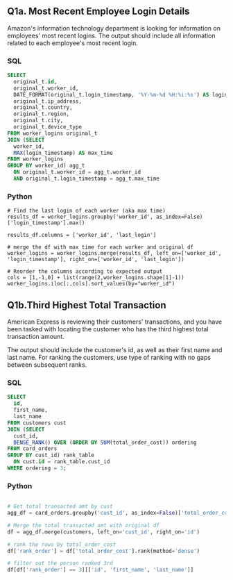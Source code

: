 ## Q1a. Most Recent Employee Login Details

Amazon's information technology department is looking for information on employees' most recent logins.
The output should include all information related to each employee's most recent login.

### SQL
```sql 
SELECT
  original_t.id,
  original_t.worker_id,
  DATE_FORMAT(original_t.login_timestamp, '%Y-%m-%d %H:%i:%s') AS login_timestamp,
  original_t.ip_address,
  original_t.country,
  original_t.region,
  original_t.city,
  original_t.device_type
FROM worker_logins original_t
JOIN (SELECT
  worker_id,
  MAX(login_timestamp) AS max_time
FROM worker_logins
GROUP BY worker_id) agg_t
  ON original_t.worker_id = agg_t.worker_id
  AND original_t.login_timestamp = agg_t.max_time
```

### Python
```
# Find the last login of each worker (aka max time)
results_df = worker_logins.groupby('worker_id', as_index=False)['login_timestamp'].max()

results_df.columns = ['worker_id', 'last_login']

# merge the df with max time for each worker and original df
worker_logins = worker_logins.merge(results_df, left_on=['worker_id', 'login_timestamp'], right_on=['worker_id', 'last_login'])

# Reorder the columns according to expected output
cols = [1,-1,0] + list(range(2,worker_logins.shape[1]-1))
worker_logins.iloc[:,cols].sort_values(by="worker_id")
```

## Q1b.Third Highest Total Transaction

American Express is reviewing their customers' transactions, and you have been tasked with locating the customer who has the third highest total transaction amount.


The output should include the customer's id, as well as their first name and last name. For ranking the customers, use type of ranking with no gaps between subsequent ranks.

### SQL
```sql 
SELECT
  id,
  first_name,
  last_name
FROM customers cust
JOIN (SELECT
  cust_id,
  DENSE_RANK() OVER (ORDER BY SUM(total_order_cost)) ordering
FROM card_orders
GROUP BY cust_id) rank_table
  ON cust.id = rank_table.cust_id
WHERE ordering = 3;
```

### Python
```python

# Get total transacted amt by cust
agg_df = card_orders.groupby('cust_id', as_index=False)['total_order_cost'].sum()

# Merge the total transacted amt with original df
df = agg_df.merge(customers, left_on='cust_id', right_on='id')

# rank the rows by total_order_cost
df['rank_order'] = df['total_order_cost'].rank(method='dense')

# filter out the person ranked 3rd
df[df['rank_order'] == 3][['id', 'first_name', 'last_name']]
```
